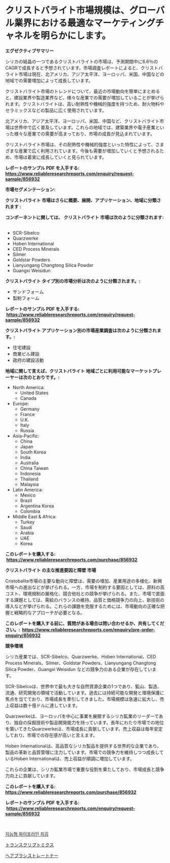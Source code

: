 <p><h1>クリストバライト市場規模は、グローバル業界における最適なマーケティングチャネルを明らかにします。</h1></p><p><strong>エグゼクティブサマリー</strong></p>
<p><p>シリカの結晶の一つであるクリストバライトの市場は、予測期間中に6.6％のCAGRで成長すると予想されています。市場調査レポートによると、クリストバライト市場は現在、北アメリカ、アジア太平洋、ヨーロッパ、米国、中国などの地域での需要増加によって成長しています。</p><p>クリストバライト市場のトレンドについて、最近の市場動向を簡単にまとめると、建設業界や製造業界など、様々な産業での需要が増加していることが挙げられます。クリストバライトは、高い耐熱性や機械的強度を持つため、耐火物料やセラミックスなどの製品に広く使用されています。</p><p>北アメリカ、アジア太平洋、ヨーロッパ、米国、中国など、クリストバライト市場は世界中で広く普及しています。これらの地域では、建築業界や電子産業といった様々な産業での需要が高まっており、市場の成長が見込まれています。</p><p>クリストバライト市場は、その耐熱性や機械的強度といった特性によって、さまざまな産業で広く利用されています。今後も需要が増加していくと予想されるため、市場は着実に成長していくと見られています。</p></p>
<p><strong>レポートのサンプル PDF を入手する: <a href="https://www.reliableresearchreports.com/enquiry/request-sample/856932">https://www.reliableresearchreports.com/enquiry/request-sample/856932</a></strong></p>
<p><strong>市場セグメンテーション:</strong></p>
<p><strong> クリストバライト 市場はさらに概要、展開、アプリケーション、地域に分類されます :</strong></p>
<p><strong>コンポーネントに関しては、 クリストバライト 市場は次のように分類されます: &nbsp;</strong></p>
<p><ul><li>SCR-Sibelco</li><li>Quarzwerke</li><li>Hoben International</li><li>CED Process Minerals</li><li>Silmer</li><li>Goldstar Powders</li><li>Lianyungang Changtong Silica Powder</li><li>Guangxi Weisidun</li></ul></p>
<p><strong> クリストバライト タイプ別の市場分析は次のように分類されます。:</strong></p>
<p><ul><li>サンドフォーム</li><li>製粉フォーム</li></ul></p>
<p><strong>レポートのサンプル PDF を入手する: &nbsp;<a href="https://www.reliableresearchreports.com/enquiry/request-sample/856932">https://www.reliableresearchreports.com/enquiry/request-sample/856932</a></strong></p>
<p><strong> クリストバライト アプリケーション別の市場産業調査は次のように分類されます。:</strong></p>
<p><ul><li>住宅建設</li><li>商業ビル建設</li><li>政府の建設活動</li></ul></p>
<p><strong>地域に関して言えば、クリストバライト 地域ごとに利用可能なマーケットプレーヤーは次のとおりです。:</strong></p>
<p><ul>
    <li>
        North America:
        <ul>
            <li>United States</li>
            <li>Canada</li>
        </ul>
    </li>
    <li>
        Europe:
        <ul>
            <li>Germany</li>
            <li>France</li>
            <li>U.K.</li>
            <li>Italy</li>
            <li>Russia</li>
        </ul>
    </li>
    <li>
        Asia-Pacific:
        <ul>
            <li>China</li>
            <li>Japan</li>
            <li>South Korea</li>
            <li>India</li>
            <li>Australia</li>
            <li>China Taiwan</li>
            <li>Indonesia</li>
            <li>Thailand</li>
            <li>Malaysia</li>
        </ul>
    </li>
    <li>
        Latin America:
        <ul>
            <li>Mexico</li>
            <li>Brazil</li>
            <li>Argentina Korea</li>
            <li>Colombia</li>
        </ul>
    </li>
    <li>
        Middle East & Africa:
        <ul>
            <li>Turkey</li>
            <li>Saudi</li>
            <li>Arabia</li>
            <li>UAE</li>
            <li>Korea</li>
        </ul>
    </li>
    </ul></p>
<p><strong>このレポートを購入する: &nbsp;<a href="https://www.reliableresearchreports.com/purchase/856932">https://www.reliableresearchreports.com/purchase/856932</a></strong></p>
<p><strong>クリストバライト の主な推進要因と障壁 市場</strong></p>
<p><p>Cristobalite市場の主要な動向と障壁は、需要の増加、産業用途の多様化、新興市場への進出などが挙げられる。一方、市場を制約する要因としては、原料の高コスト、環境規制の厳格化、競合他社との競争が挙げられる。また、市場で直面する課題としては、需給のバランスの維持、品質と価格競争力の向上、新技術の導入などが挙げられる。これらの課題を克服するためには、市場動向の正確な把握と戦略的なアプローチが必要となる。</p></p>
<p><strong>このレポートを購入する前に、質問がある場合は問い合わせるか、共有してください。:&nbsp; <a href="https://www.reliableresearchreports.com/enquiry/pre-order-enquiry/856932">https://www.reliableresearchreports.com/enquiry/pre-order-enquiry/856932</a></strong></p>
<p><strong>競争環境</strong></p>
<p><p>シリカ産業では、SCR-Sibelco、Quarzwerke、Hoben International、CED Process Minerals、Silmer、Goldstar Powders、Lianyungang Changtong Silica Powder、Guangxi Weisidun などの競争力のある企業が存在しています。</p><p>SCR-Sibelcoは、世界中で最も大きな自然資源企業の1つであり、鉱山、製造、流通、研究開発の領域で活動しています。過去には持続可能な開発と環境保護に焦点を当てており、市場成長を牽引してきました。市場規模は急速に拡大し、売上収益は数十億ドルに達しています。</p><p>Quarzwerkeは、ヨーロッパを中心に事業を展開するシリカ鉱業のリーダーであり、独自の採掘技術や製品開発能力を持っています。長年にわたり市場での地位を築いてきたQuarzwerkeは、市場成長に貢献しています。売上収益は毎年安定しており、市場での存在感が高いと言えます。</p><p>Hoben Internationalは、高品質なシリカ製品を提供する世界的な企業であり、製品の革新と品質管理に注力しています。市場での競争力を維持しつつ成長しているHoben Internationalは、売上収益が順調に増加しています。</p><p>これらの企業は、シリカ鉱業市場で重要な役割を果たしており、市場成長と競争力向上に貢献しています。</p></p>
<p><strong>このレポートを購入する: &nbsp; <a href="https://www.reliableresearchreports.com/purchase/856932">https://www.reliableresearchreports.com/purchase/856932</a></strong></p>
<p><strong>レポートのサンプル PDF を入手する: &nbsp;<a href="https://www.reliableresearchreports.com/enquiry/request-sample/856932">https://www.reliableresearchreports.com/enquiry/request-sample/856932</a></strong><strong></strong></p>
<p>&nbsp;</p>
<p><p><a href="https://medium.com/@davionolson1/%EC%A7%80%EB%8A%A5%ED%98%95-%ED%8C%8C%EC%9D%B4%ED%94%84%EB%9D%BC%EC%9D%B8-%ED%94%BC%EA%B9%85-%EC%8B%9C%EC%9E%A5%EC%9D%80-%EC%8B%9C%EC%9E%A5-%EC%A0%90%EC%9C%A0%EC%9C%A8-%ED%81%AC%EA%B8%B0-%EB%B0%8F-2031%EB%85%84%EA%B9%8C%EC%A7%80-%EC%98%88%EC%83%81%EB%90%9C-%EC%98%88%EC%B8%A1%EC%97%90-%EC%B4%88%EC%A0%90%EC%9D%84-%EB%A7%9E%EC%B6%A5%EB%8B%88%EB%8B%A4-f09fd33610d0">지능형 파이프라인 피깅</a></p><p><a href="https://github.com/marbadji/Market-Research-Report-List-1/blob/main/181558117036.md">トランスクリプトミクス</a></p><p><a href="https://github.com/KaydenJohns1964/Market-Research-Report-List-1/blob/main/614367517037.md">ヘアブラシストレートナー</a></p></p>